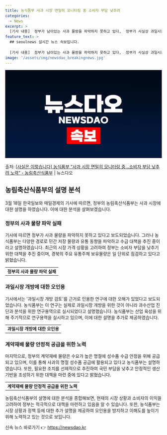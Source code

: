 ```yaml
---
title: 농식품부 사과 시장 면밀히 모니터링 중 소비자 부담 낮추려
categories:
  - News
excerpt: >
  [기사 내용]  정부가 남아있는 사과 물량을 파악하지 못하고 있다,  정부가 사실상 과일시장 개방을 검토, …
feature_text: >
  ## seoulnews 실시간 뉴스 속보입니다.

  [기사 내용]  정부가 남아있는 사과 물량을 파악하지 못하고 있다,  정부가 사실상 과일시장 개방을 검토, …
image: '/assets/img/newsdao_breakingnews.jpg'
---
```


![뉴스다오 속보](/assets/img/newsdao_breakingnews.jpg)

<p>출처: <a href="https://newsdao.kr/3382" rel="dofollow">[사실은 이렇습니다] 농식품부 “사과 시장 면밀히 모니터링 중…소비자 부담 낮추려 노력” - 농림축산식품부</a> | 뉴스다오</p>

<h2 data-ke-size="size26">농림축산식품부의 설명 분석</h2>
<p data-ke-size="size16">3월 18일 한국일보와 매일경제의 기사에 따르면, 정부의 농림축산식품부는 사과 시장에 대한 설명을 하였습니다. 이에 대한 분석을 살펴보겠습니다.</p>

<h3><b>정부의 사과 물량 파악 실패</b></h3>
<p data-ke-size="size16">기사에 따르면 정부가 사과 물량을 파악하지 못하고 있다고 보도되었습니다. 그러나 농식품부는 다양한 경로로 민간 저장 물량과 유통 동향을 파악하고 수급 대책을 추진 중이라고 설명하였습니다. 최근의 시장 가격 상황을 고려하여 정부는 소비자 부담을 낮추기 위한 대책을 추진 중이며, 경북의 주요 유통주체 보유물량은 일 단위로 점검하고 있다고 밝혔습니다.</p>
<table>
  <tr>
    <td style="text-align: center; height: 17px;"><b>정부의 사과 물량 파악 실패</b></td>
  </tr>
</table>

<h3><b>과일시장 개방에 대한 오인용</b></h3>
<p data-ke-size="size16">기사에서는 '과일시장 개방 검토'를 근거로 인용한 연구에 대한 오해가 있었다고 보도되었습니다. 농식품부는 이 연구는 실제로 과일시장 개방을 위한 것이 아니라 과수산업 진단과 분석을 위한 연구용역으로 실시되었다고 설명했습니다. 농식품부는 산업 육성을 위해 주기적으로 연구용역을 실시하고 있으며, 이에 대한 설명을 추가로 제공하였습니다.</p>
<table>
  <tr>
    <td style="text-align: center; height: 17px;"><b>과일시장 개방에 대한 오인용</b></td>
  </tr>
</table>

<h3><b>계약재배 물량 안정적 공급을 위한 노력</b></h3>
<p data-ke-size="size16">마지막으로, 정부의 계약재배 물량은 수요가 높은 명절에 성수품 수급 안정을 위해 공급되고 있으며, 이를 통해 사과의 명절 성수품 공급에 활용되고 있다고 농식품부는 설명하였습니다. 또한, 필요한 조치를 선제적으로 추진하여 국민 부담을 낮추고 안정적인 생산 기반을 조성하기 위한 대책을 마련 중에 있다고 밝혔습니다.</p>
<table>
  <tr>
    <td style="text-align: center; height: 17px;"><b>계약재배 물량 안정적 공급을 위한 노력</b></td>
  </tr>
</table>

<p data-ke-size="size16">농림축산식품부의 설명에 대한 분석을 종합해보면, 현재의 시장 상황과 소비자의 이익을 고려하여 정부는 적극적으로 대책을 마련하고 있음을 알 수 있습니다. 또한, 농식품부는 시장 상황과 정책 등에 대한 추가 설명을 제공하여 오인용을 방지하고 이해도를 높이기 위해 노력하고 있는 것으로 보입니다.</p>
 

신속 뉴스 바로가기 👉 <a href="https://newsdao.kr" rel="dofollow">https://newsdao.kr</a>


